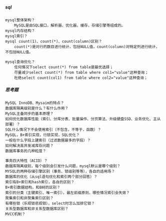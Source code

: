 
##### sql
    mysql整体架构？
        MySQL是由SQL接口，解析器，优化器，缓存，存储引擎等组成的。
    mysql内存结构？
    mysql索引？
    mysql count(1)、count(*)、count(column)区别？
        count(*)是对行的数目进行统计，包括NULL值，count(column)对特定列进行统计，不包括NULL值。
        
    mysql查询优化？
        任何情况下select count(*) from table是最优选择；
        尽量减少select count(*) from table where col1="value"这种查询；
        杜绝select count(col1) from table where col2="value"这种查询；
            



##### 思考题
    MySQL InnoDB、Mysaim的特点？
    数据库隔离级别是什么？有什么作用？
    MySQL主备同步的基本原理？
    如何优化数据库性能（索引、分库分表、批量操作、分页算法、升级硬盘SSD、业务优化、主从部署）？
    SQL什么情况下不会使用索引（不包含，不等于，函数）？
    MySQL，B+索引实现，行锁实现，SQL优化？
    一般在什么字段上建索引（过滤数据最多的字段）？
    如何解决高并发减库存问题？
    数据库事务的几种粒度？
    
    事务四大特性（ACID）？
    数据库隔离级别，每个级别会引发什么问题，mysql默认是哪个级别？
    MYSQL的两种存储引擎区别（事务、锁级别等等），各自的适用场？
    数据库的优化（从sql语句优化和索引两个部分回答）？
    索引有B+索引和hash索引，各自的区别？
    B+索引数据结构，和B树的区别？
    索引的分类（主键索引、唯一索引），最左前缀原则，哪些情况索引会失效？
    聚集索引和非聚集索引区别？
    有哪些锁（乐观锁悲观锁），select时怎么加排它锁？
    关系型数据库和非关系型数据库区别？
    MVCC机制？
    
    